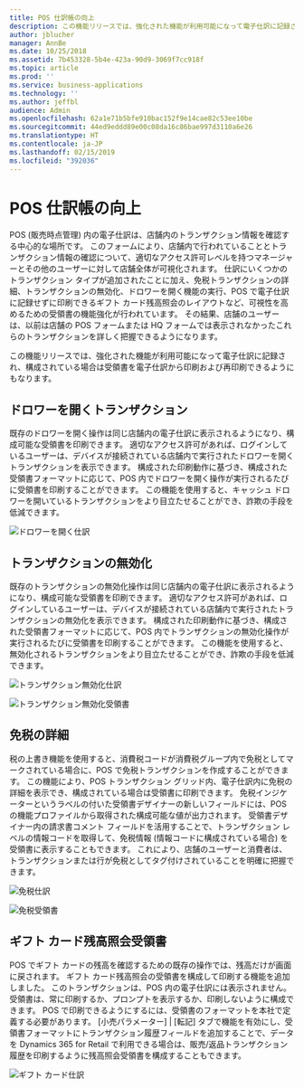 ```yaml
---
title: POS 仕訳帳の向上
description: この機能リリースでは、強化された機能が利用可能になって電子仕訳に記録され、構成されている場合は受領書を電子仕訳から印刷および再印刷できるようにもなります。
author: jblucher
manager: AnnBe
ms.date: 10/25/2018
ms.assetid: 7b453328-5b4e-423a-90d9-3069f7cc918f
ms.topic: article
ms.prod: ''
ms.service: business-applications
ms.technology: ''
ms.author: jeffbl
audience: Admin
ms.openlocfilehash: 62a1e71b5bfe910bac152f9e14cae82c53ee10be
ms.sourcegitcommit: 44ed9eddd89e00c08da16c86bae997d3110a6e26
ms.translationtype: HT
ms.contentlocale: ja-JP
ms.lasthandoff: 02/15/2019
ms.locfileid: "392036"
---
```

# <a name="pos-journal-improvements"></a>POS 仕訳帳の向上


POS (販売時点管理) 内の電子仕訳は、店舗内のトランザクション情報を確認する中心的な場所です。 このフォームにより、店舗内で行われていることとトランザクション情報の確認について、適切なアクセス許可レベルを持つマネージャーとその他のユーザーに対して店舗全体が可視化されます。 仕訳にいくつかのトランザクション タイプが追加されたことに加え、免税トランザクションの詳細、トランザクションの無効化、ドロワーを開く機能の実行、POS で電子仕訳に記録せずに印刷できるギフト カード残高照会のレイアウトなど、可視性を高めるための受領書の機能強化が行われています。 その結果、店舗のユーザーは、以前は店舗の POS フォームまたは HQ フォームでは表示されなかったこれらのトランザクションを詳しく把握できるようになります。 

この機能リリースでは、強化された機能が利用可能になって電子仕訳に記録され、構成されている場合は受領書を電子仕訳から印刷および再印刷できるようにもなります。

## <a name="open-drawer-transaction"></a>ドロワーを開くトランザクション

既存のドロワーを開く操作は同じ店舗内の電子仕訳に表示されるようになり、構成可能な受領書を印刷できます。 適切なアクセス許可があれば、ログインしているユーザーは、デバイスが接続されている店舗内で実行されたドロワーを開くトランザクションを表示できます。 構成された印刷動作に基づき、構成された受領書フォーマットに応じて、POS 内でドロワーを開く操作が実行されるたびに受領書を印刷することができます。 この機能を使用すると、キャッシュ ドロワーを開いているトランザクションをより目立たせることができ、詐欺の手段を低減できます。 

![ドロワーを開く仕訳](../../media/journal1.png "ドロワーを開く仕訳")


## <a name="transaction-void"></a>トランザクションの無効化

既存のトランザクションの無効化操作は同じ店舗内の電子仕訳に表示されるようになり、構成可能な受領書を印刷できます。 適切なアクセス許可があれば、ログインしているユーザーは、デバイスが接続されている店舗内で実行されたトランザクションの無効化を表示できます。 構成された印刷動作に基づき、構成された受領書フォーマットに応じて、POS 内でトランザクションの無効化操作が実行されるたびに受領書を印刷することができます。 この機能を使用すると、無効化されるトランザクションをより目立たせることができ、詐欺の手段を低減できます。

![トランザクション無効化仕訳](../../media/journal3.png "トランザクション無効化仕訳")

![トランザクション無効化受領書](../../media/journal4.png "トランザクション無効化受領書")

## <a name="tax-exempt-details"></a>免税の詳細

税の上書き機能を使用すると、消費税コードが消費税グループ内で免税としてマークされている場合に、POS で免税トランザクションを作成することができます。 この機能により、POS トランザクション グリッド内、電子仕訳内に免税の詳細を表示でき、構成されている場合は受領書に印刷できます。 免税インジケーターというラベルの付いた受領書デザイナーの新しいフィールドには、POS の機能プロファイルから取得された構成可能な値が出力されます。 受領書デザイナー内の請求書コメント フィールドを活用することで、トランザクション レベルの情報コードを取得して、免税情報 (情報コードに構成されている場合) を受領書に表示することもできます。 これにより、店舗のユーザーと消費者は、トランザクションまたは行が免税としてタグ付けされていることを明確に把握できます。 

![免税仕訳](../../media/journal5.png "免税仕訳")

![免税受領書](../../media/journal6.png "免税受領書")

## <a name="gift-card-balance-inquiry-receipt"></a>ギフト カード残高照会受領書

POS でギフト カードの残高を確認するための既存の操作では、残高だけが画面に戻されます。 ギフト カード残高照会の受領書を構成して印刷する機能を追加しました。 このトランザクションは、POS 内の電子仕訳には表示されません。 受領書は、常に印刷するか、プロンプトを表示するか、印刷しないように構成できます。 POS で印刷できるようにするには、受領書のフォーマットを本社で定義する必要があります。 [小売パラメーター] | [転記] タブで機能を有効にし、受領書フォーマットにトランザクション履歴フィールドを追加することで、データを Dynamics 365 for Retail で利用できる場合は、販売/返品トランザクション履歴を印刷するように残高照会受領書を構成することもできます。 

![ギフト カード仕訳](../../media/journal7.png "ギフト カード仕訳")

